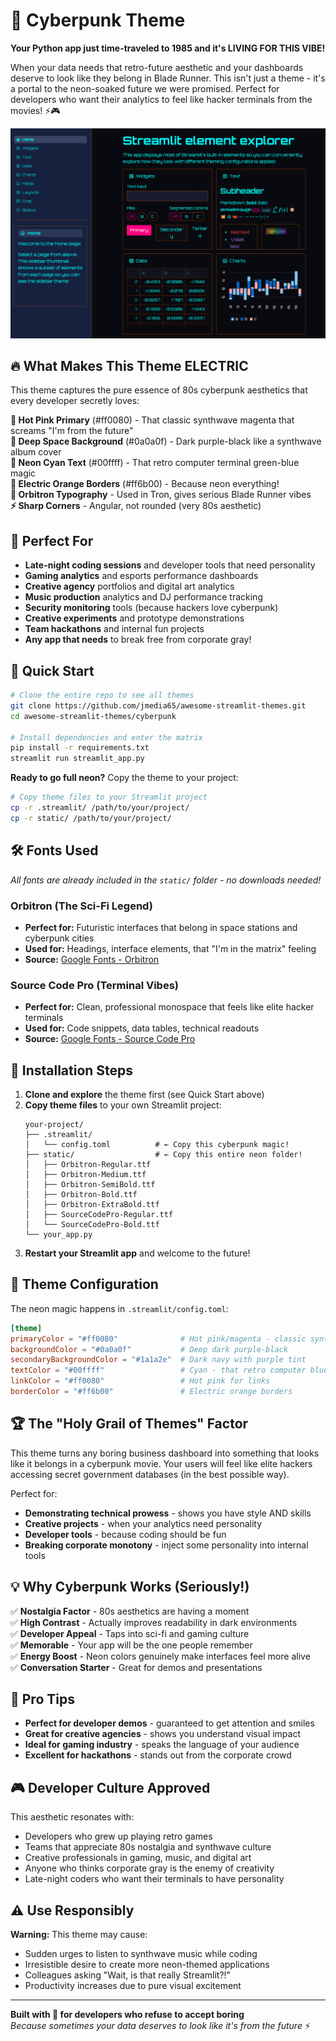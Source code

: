 # 🌆 Cyberpunk Theme

**Your Python app just time-traveled to 1985 and it's LIVING FOR THIS VIBE!**

When your data needs that retro-future aesthetic and your dashboards deserve to look like they belong in Blade Runner. This isn't just a theme - it's a portal to the neon-soaked future we were promised. Perfect for developers who want their analytics to feel like hacker terminals from the movies! ⚡🎮

![Cyberpunk Theme](cyberpunk.png)

## 🔥 What Makes This Theme ELECTRIC

This theme captures the pure essence of 80s cyberpunk aesthetics that every developer secretly loves:

**🌸 Hot Pink Primary** (#ff0080) - That classic synthwave magenta that screams "I'm from the future"  
**🖤 Deep Space Background** (#0a0a0f) - Dark purple-black like a synthwave album cover  
**💙 Neon Cyan Text** (#00ffff) - That retro computer terminal green-blue magic  
**🧡 Electric Orange Borders** (#ff6b00) - Because neon everything!  
**🤖 Orbitron Typography** - Used in Tron, gives serious Blade Runner vibes  
**⚡ Sharp Corners** - Angular, not rounded (very 80s aesthetic)

## 🎯 Perfect For

- **Late-night coding sessions** and developer tools that need personality
- **Gaming analytics** and esports performance dashboards
- **Creative agency** portfolios and digital art analytics
- **Music production** analytics and DJ performance tracking
- **Security monitoring** tools (because hackers love cyberpunk)
- **Creative experiments** and prototype demonstrations
- **Team hackathons** and internal fun projects
- **Any app that needs** to break free from corporate gray!

## 🚀 Quick Start

```bash
# Clone the entire repo to see all themes
git clone https://github.com/jmedia65/awesome-streamlit-themes.git
cd awesome-streamlit-themes/cyberpunk

# Install dependencies and enter the matrix
pip install -r requirements.txt
streamlit run streamlit_app.py
```

**Ready to go full neon?** Copy the theme to your project:

```bash
# Copy theme files to your Streamlit project
cp -r .streamlit/ /path/to/your/project/
cp -r static/ /path/to/your/project/
```

## 🛠️ Fonts Used

_All fonts are already included in the `static/` folder - no downloads needed!_

### Orbitron (The Sci-Fi Legend)

- **Perfect for:** Futuristic interfaces that belong in space stations and cyberpunk cities
- **Used for:** Headings, interface elements, that "I'm in the matrix" feeling
- **Source:** [Google Fonts - Orbitron](https://fonts.google.com/specimen/Orbitron)

### Source Code Pro (Terminal Vibes)

- **Perfect for:** Clean, professional monospace that feels like elite hacker terminals
- **Used for:** Code snippets, data tables, technical readouts
- **Source:** [Google Fonts - Source Code Pro](https://fonts.google.com/specimen/Source+Code+Pro)

## 📁 Installation Steps

1. **Clone and explore** the theme first (see Quick Start above)
2. **Copy theme files** to your own Streamlit project:
   ```
   your-project/
   ├── .streamlit/
   │   └── config.toml          # ← Copy this cyberpunk magic!
   ├── static/                  # ← Copy this entire neon folder!
   │   ├── Orbitron-Regular.ttf
   │   ├── Orbitron-Medium.ttf
   │   ├── Orbitron-SemiBold.ttf
   │   ├── Orbitron-Bold.ttf
   │   ├── Orbitron-ExtraBold.ttf
   │   ├── SourceCodePro-Regular.ttf
   │   └── SourceCodePro-Bold.ttf
   └── your_app.py
   ```
3. **Restart your Streamlit app** and welcome to the future!

## 🎨 Theme Configuration

The neon magic happens in `.streamlit/config.toml`:

```toml
[theme]
primaryColor = "#ff0080"              # Hot pink/magenta - classic synthwave
backgroundColor = "#0a0a0f"           # Deep dark purple-black
secondaryBackgroundColor = "#1a1a2e"  # Dark navy with purple tint
textColor = "#00ffff"                 # Cyan - that retro computer blue
linkColor = "#ff0080"                 # Hot pink for links
borderColor = "#ff6b00"               # Electric orange borders
```

## 🏆 The "Holy Grail of Themes" Factor

This theme turns any boring business dashboard into something that looks like it belongs in a cyberpunk movie. Your users will feel like elite hackers accessing secret government databases (in the best possible way).

Perfect for:

- **Demonstrating technical prowess** - shows you have style AND skills
- **Creative projects** - when your analytics need personality
- **Developer tools** - because coding should be fun
- **Breaking corporate monotony** - inject some personality into internal tools

## 💡 Why Cyberpunk Works (Seriously!)

✅ **Nostalgia Factor** - 80s aesthetics are having a moment  
✅ **High Contrast** - Actually improves readability in dark environments  
✅ **Developer Appeal** - Taps into sci-fi and gaming culture  
✅ **Memorable** - Your app will be the one people remember  
✅ **Energy Boost** - Neon colors genuinely make interfaces feel more alive  
✅ **Conversation Starter** - Great for demos and presentations

## 🎯 Pro Tips

- **Perfect for developer demos** - guaranteed to get attention and smiles
- **Great for creative agencies** - shows you understand visual impact
- **Ideal for gaming industry** - speaks the language of your audience
- **Excellent for hackathons** - stands out from the corporate crowd

## 🎮 Developer Culture Approved

This aesthetic resonates with:

- Developers who grew up playing retro games
- Teams that appreciate 80s nostalgia and synthwave culture
- Creative professionals in gaming, music, and digital art
- Anyone who thinks corporate gray is the enemy of creativity
- Late-night coders who want their terminals to have personality

## ⚠️ Use Responsibly

**Warning:** This theme may cause:

- Sudden urges to listen to synthwave music while coding
- Irresistible desire to create more neon-themed applications
- Colleagues asking "Wait, is that really Streamlit?!"
- Productivity increases due to pure visual excitement

---

**Built with 🌆 for developers who refuse to accept boring**  
_Because sometimes your data deserves to look like it's from the future_ ⚡
